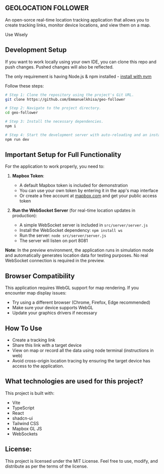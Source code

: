 
## GEOLOCATION FOLLOWER

An open-sorce real-time location tracking application that allows you to create tracking links, monitor device locations, and view them on a map.

Use Wisely

## Development Setup

If you want to work locally using your own IDE, you can clone this repo and push changes. Pushed changes will also be reflected.

The only requirement is having Node.js & npm installed - [install with nvm](https://github.com/nvm-sh/nvm#installing-and-updating)

Follow these steps:

```sh
# Step 1: Clone the repository using the project's Git URL.
git clone https://github.com/Emmanuelkhisa/geo-follower

# Step 2: Navigate to the project directory.
cd geo-follower

# Step 3: Install the necessary dependencies.
npm i

# Step 4: Start the development server with auto-reloading and an instant preview.
npm run dev
```

## Important Setup for Full Functionality

For the application to work properly, you need to:

1. **Mapbox Token**:
   - A default Mapbox token is included for demonstration
   - You can use your own token by entering it in the app's map interface
   - Or create a free account at [mapbox.com](https://mapbox.com) and get your public access token

2. **Run the WebSocket Server** (for real-time location updates in production):
   - A simple WebSocket server is included in `src/server/server.js`
   - Install the WebSocket dependency: `npm install ws`
   - Run the server: `node src/server/server.js`
   - The server will listen on port 8081

**Note**: In the preview environment, the application runs in simulation mode and automatically generates location data for testing purposes. No real WebSocket connection is required in the preview.

## Browser Compatibility

This application requires WebGL support for map rendering. If you encounter map display issues:
- Try using a different browser (Chrome, Firefox, Edge recommended)
- Make sure your device supports WebGL
- Update your graphics drivers if necessary

## How To Use
 - Create a tracking link
 - Share this link with a target device
 - View on map or record all the data using node terminal (instructions in web)
 - Avoid cross-origin location tracing by ensuring the target device has access to the application.

## What technologies are used for this project?

This project is built with:

- Vite
- TypeScript
- React
- shadcn-ui
- Tailwind CSS
- Mapbox GL JS
- WebSockets

## License:
This project is licensed under the MIT License. Feel free to use, modify, and distribute as per the terms of the license.
